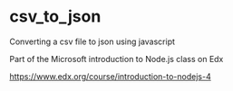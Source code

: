 # csv_to_json

Converting a csv file to json using javascript 

Part of the Microsoft introduction to Node.js class on Edx

https://www.edx.org/course/introduction-to-nodejs-4
